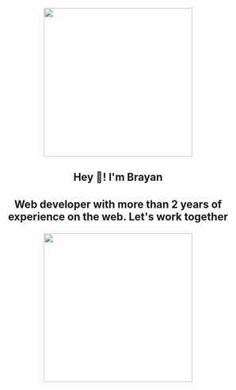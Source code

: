 <p align="center" width="300">
   <img align="center" width="300" src="https://media.licdn.com/dms/image/C4E03AQH4Tqr6Nf9tww/profile-displayphoto-shrink_200_200/0/1662761069881?e=1679529600&v=beta&t=j4O7qEXoBHMBseDcGpQ6DZ32MbxwDn856_5dtffZay4">
   <h2 align="center">Hey 👋! I'm Brayan<h2/>
  <p/>
  <p align="center">Web developer with more than 2 years of experience on the web. Let's work together</p>
<p align="center">
<img align="center" width="300" src="https://media.licdn.com/dms/image/D4E16AQEMABgTPf0OcQ/profile-displaybackgroundimage-shrink_350_1400/0/1673704844202?e=1679529600&v=beta&t=XHOeIiS9l0PkxgI4HiWdkUJRRfjjKCBGRg2swiqauuM" />
</p>
